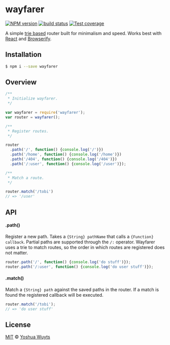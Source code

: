 # wayfarer
[![NPM version][npm-image]][npm-url] [![build status][travis-image]][travis-url] [![Test coverage][coveralls-image]][coveralls-url]

A simple [trie based](https://github.com/jonathanong/routington/)
router built for minimalism and speed. Works best with
[React](facebook.github.io/react) and [Browserify](github.com/substack/browserify).

## Installation
```bash
$ npm i --save wayfarer
```

## Overview
```js
/**
 * Initialize wayfarer.
 */

var wayfarer = require('wayfarer');
var router = wayfarer();

/**
 * Register routes.
 */

router
  .path('/', function() {console.log('/')})
  .path('/home', function() {console.log('/home')})
  .path('/404', function() {console.log('/404')})
  .path('/:user', function() {console.log('/user')});

/**
 * Match a route.
 */

router.match('/tobi')
// => '/user'
```

## API
#### .path()
Register a new path. Takes a `{String} pathName` that calls a `{Function} callback`.
Partial paths are supported through the `/:` operator. Wayfarer uses a trie
to match routes, so the order in which routes are registered does not matter.
```js
router.path('/', function() {console.log('do stuff')});
router.path('/:user', function() {console.log('do user stuff')});
```

#### .match()
Match a `{String} path` against the saved paths in the router. If a match is found
the registered callback will be executed.
```js
router.match('/tobi');
// => 'do user stuff'
```

## License
[MIT](https://tldrlegal.com/license/mit-license) © [Yoshua Wuyts](i@yoshuawuyts.com)

[npm-image]: https://img.shields.io/npm/v/wayfarer.svg?style=flat-square
[npm-url]: https://npmjs.org/package/wayfarer
[travis-image]: https://img.shields.io/travis/yoshuawuyts/wayfarer.svg?style=flat-square
[travis-url]: https://travis-ci.org/yoshuawuyts/wayfarer
[coveralls-image]: https://img.shields.io/coveralls/yoshuawuyts/wayfarer.svg?style=flat-square
[coveralls-url]: https://coveralls.io/r/yoshuawuyts/wayfarer?branch=master
